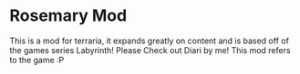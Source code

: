 # Rosemary Mod

This is a mod for terraria, it expands greatly on content and is based off of the games series Labyrinth!
Please Check out Diari by me! This mod refers to the game :P
